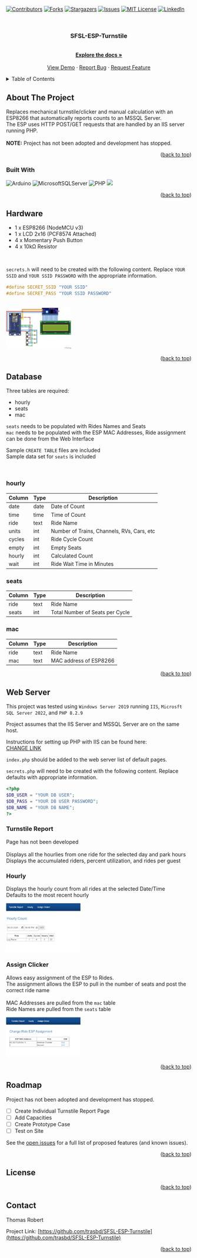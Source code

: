 <!-- Improved compatibility of back to top link: See: https://github.com/othneildrew/Best-README-Template/pull/73 -->
<a name="readme-top"></a>
<!--
*** Thanks for checking out the Best-README-Template. If you have a suggestion
*** that would make this better, please fork the repo and create a pull request
*** or simply open an issue with the tag "enhancement".
*** Don't forget to give the project a star!
*** Thanks again! Now go create something AMAZING! :D
-->


<!-- PROJECT SHIELDS -->
<!--
*** I'm using markdown "reference style" links for readability.
*** Reference links are enclosed in brackets [ ] instead of parentheses ( ).
*** See the bottom of this document for the declaration of the reference variables
*** for contributors-url, forks-url, etc. This is an optional, concise syntax you may use.
*** https://www.markdownguide.org/basic-syntax/#reference-style-links
-->
[![Contributors][contributors-shield]][contributors-url]
[![Forks][forks-shield]][forks-url]
[![Stargazers][stars-shield]][stars-url]
[![Issues][issues-shield]][issues-url]
[![MIT License][license-shield]][license-url]
[![LinkedIn][linkedin-shield]][linkedin-url]


<!-- PROJECT LOGO -->
<!-- <br />
<div align="center">
  <a href="https://github.com/trasbd/SFSL-ESP-Turnstile">
    <img src="images/logo.png" alt="Logo" width="80" height="80">
  </a> -->
<br>
<h3 align="center">SFSL-ESP-Turnstile</h3>
  <p align="center">
    <br />
    <a href="https://github.com/trasbd/SFSL-ESP-Turnstile"><strong>Explore the docs »</strong></a>
    <br />
    <br />
    <a href="https://github.com/trasbd/SFSL-ESP-Turnstile">View Demo</a>
    ·
    <a href="https://github.com/trasbd/SFSL-ESP-Turnstile/issues">Report Bug</a>
    ·
    <a href="https://github.com/trasbd/SFSL-ESP-Turnstile/issues">Request Feature</a>
  </p>
</div>


<!-- TABLE OF CONTENTS -->
<details>
  <summary>Table of Contents</summary>
  <ol>
    <li>
      <a href="#about-the-project">About The Project</a>
      <ul>
        <li><a href="#built-with">Built With</a></li>
      </ul>
    </li>
    <li><a href="#hardware">Hardware</a></li>
    <li><a href="#database">Database</a></li>
    <li><a href="#web-server">Web Server</a></li>
    <li><a href="#roadmap">Roadmap</a></li>
    <li><a href="#license">License</a></li>
    <li><a href="#contact">Contact</a></li>
  </ol>
</details>


<!-- ABOUT THE PROJECT -->
## About The Project

<P>Replaces mechanical turnstile/clicker and manual calculation with an ESP8266 that automatically reports counts to an MSSQL Server. 
<br>The ESP uses HTTP POST/GET requests that are handled by an IIS server running PHP.
<br>
<br> <b>NOTE:</b> Project has not been adopted and development has stopped.</p>

<!--
<br><img style="max-width: 50%; height: auto; " src="googlecal.png"> -->

<p align="right">(<a href="#readme-top">back to top</a>)</p>


### Built With

![Arduino](https://img.shields.io/badge/-Arduino-00979D?style=for-the-badge&logo=Arduino&logoColor=white)
![MicrosoftSQLServer](https://img.shields.io/badge/Microsoft%20SQL%20Server-CC2927?style=for-the-badge&logo=microsoft%20sql%20server&logoColor=white)
![PHP](https://img.shields.io/badge/php-%23777BB4.svg?style=for-the-badge&logo=php&logoColor=white)
<img src="https://img.shields.io/badge/HTML-239120?style=for-the-badge&logo=html5&logoColor=white" />

<p align="right">(<a href="#readme-top">back to top</a>)</p>


<!-- GETTING STARTED -->
## Hardware

* 1 x ESP8266 (NodeMCU v3)
* 1 x LCD 2x16 (PCF8574 Attached)
* 4 x Momentary Push Button
* 4 x 10kΩ Resistor

<br>

`secrets.h` will need to be created with the following content. Replace `YOUR SSID` and `YOUR SSID PASSWORD` with the appropriate information.

   ```c
#define SECRET_SSID "YOUR SSID"
#define SECRET_PASS "YOUR SSID PASSWORD"
   ```

<br><img style="max-width: 35%; height: auto; " src="Hardware/Turnstile_bb.png">

<p align="right">(<a href="#readme-top">back to top</a>)</p>

## Database

Three tables are required:
* hourly
* seats
* mac

`seats` needs to be populated with Rides Names and Seats
<br>
`mac` needs to be populated with the ESP MAC Addresses, Ride assignment can be done from the Web Interface 

Sample ```CREATE TABLE``` files are included
<br>
Sample data set for `seats` is included

<br>

### hourly

| Column      | Type             | Description |
| ----------- | --------------------- | - |
| date | date | Date of Count |
| time | time | Time of Count |
| ride | text | Ride Name |
| units | int | Number of Trains, Channels, RVs, Cars, etc |
| cycles | int | Ride Cycle Count |
| empty | int | Empty Seats |
| hourly | int | Calculated Count |
| wait | int | Ride Wait Time in Minutes |

### seats

| Column      | Type             | Description |
| ----------- | --------------------- | - |
| ride | text | Ride Name |
| seats | int | Total Number of Seats per Cycle |

### mac

| Column      | Type             | Description |
| ----------- | --------------------- | - |
| ride | text | Ride Name |
| mac | text | MAC address of ESP8266 |

<p align="right">(<a href="#readme-top">back to top</a>)</p>


## Web Server

This project was tested using `Windows Server 2019` running `IIS`, `Microsft SQL Server 2022`, and `PHP 8.2.9`

Project assumes that the IIS Server and MSSQL Server are on the same host.

Instructions for setting up PHP with IIS can be found here:
<br><a href="">CHANGE LINK</a>

`index.php` should be added to the web server list of default pages.

`secrets.php` will need to be created with the following content. Replace defaults with appropriate information.

   ```php
<?php
$DB_USER = "YOUR DB USER";
$DB_PASS = "YOUR DB USER PASSWORD";
$DB_NAME = "YOUR DB NAME";
?>
   ```

### Turnstile Report

Page has not been developed
<br>
<br>
Displays all the hourlies from one ride for the selected day and park hours
<br>Displays the accumulated riders, percent utilization, and rides per guest

### Hourly

Displays the hourly count from all rides at the selected Date/Time
<br>Defaults to the most recent hourly

<img style="max-width: 40%; height: auto;" src="Web Files/Hourly_Screenshot.png" />

### Assign Clicker

Allows easy assignment of the ESP to Rides.
<br> The assignment allows the ESP to pull in the number of seats and post the correct ride name
<br><br>
MAC Addresses are pulled from the `mac` table
<br>Ride Names are pulled from the `seats` table

<img style="max-width: 40%; height: auto;" src="Web Files/Assign_Screenshot.png" />


<p align="right">(<a href="#readme-top">back to top</a>)</p>


<!-- USAGE EXAMPLES 
## Usage

   ```python
   python .\SFSL-ESP-Turnstile.py
   ```

<p align="right">(<a href="#readme-top">back to top</a>)</p>
-->

<!-- ROADMAP -->
## Roadmap

Project has not been adopted and development has stopped.

- [ ] Create Individual Turnstile Report Page
- [ ] Add Capacities
- [ ] Create Prototype Case
- [ ] Test on Site

See the [open issues](https://github.com/trasbd/SFSL-ESP-Turnstile/issues) for a full list of proposed features (and known issues).

<p align="right">(<a href="#readme-top">back to top</a>)</p>


<!-- CONTRIBUTING 
## Contributing

Contributions are what make the open source community such an amazing place to learn, inspire, and create. Any contributions you make are **greatly appreciated**.

If you have a suggestion that would make this better, please fork the repo and create a pull request. You can also simply open an issue with the tag "enhancement".
Don't forget to give the project a star! Thanks again!

1. Fork the Project
2. Create your Feature Branch (`git checkout -b feature/AmazingFeature`)
3. Commit your Changes (`git commit -m 'Add some AmazingFeature'`)
4. Push to the Branch (`git push origin feature/AmazingFeature`)
5. Open a Pull Request

<p align="right">(<a href="#readme-top">back to top</a>)</p>

-->

<!-- LICENSE -->
## License

<p align="right">(<a href="#readme-top">back to top</a>)</p>


<!-- CONTACT -->
## Contact

Thomas Robert

Project Link: [https://github.com/trasbd/SFSL-ESP-Turnstile](https://github.com/trasbd/SFSL-ESP-Turnstile)

<p align="right">(<a href="#readme-top">back to top</a>)</p>


<!-- ACKNOWLEDGMENTS 
## Acknowledgments

<p align="right">(<a href="#readme-top">back to top</a>)</p>

-->

<!-- MARKDOWN LINKS & IMAGES -->
<!-- https://www.markdownguide.org/basic-syntax/#reference-style-links -->
[contributors-shield]: https://img.shields.io/github/contributors/trasbd/SFSL-ESP-Turnstile.svg?style=for-the-badge
[contributors-url]: https://github.com/trasbd/SFSL-ESP-Turnstile/graphs/contributors
[forks-shield]: https://img.shields.io/github/forks/trasbd/SFSL-ESP-Turnstile.svg?style=for-the-badge
[forks-url]: https://github.com/trasbd/SFSL-ESP-Turnstile/network/members
[stars-shield]: https://img.shields.io/github/stars/trasbd/SFSL-ESP-Turnstile.svg?style=for-the-badge
[stars-url]: https://github.com/trasbd/SFSL-ESP-Turnstile/stargazers
[issues-shield]: https://img.shields.io/github/issues/trasbd/SFSL-ESP-Turnstile.svg?style=for-the-badge
[issues-url]: https://github.com/trasbd/SFSL-ESP-Turnstile/issues
[license-shield]: https://img.shields.io/github/license/trasbd/SFSL-ESP-Turnstile.svg?style=for-the-badge
[license-url]: https://github.com/trasbd/SFSL-ESP-Turnstile/blob/master/LICENSE.txt
[linkedin-shield]: https://img.shields.io/badge/-LinkedIn-black.svg?style=for-the-badge&logo=linkedin&colorB=555
[linkedin-url]: https://linkedin.com/in/thomas-robert-142b02b2
[product-screenshot]: images/screenshot.png

